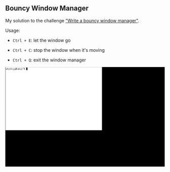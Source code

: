 ## Bouncy Window Manager

My solution to the challenge ["Write a bouncy window manager"](https://jvns.ca/blog/2019/11/25/challenge--make-a-bouncy-window-manager/).

Usage:

- `Ctrl + E`: let the window go

- `Ctrl + C`: stop the window when it's moving

- `Ctrl + Q`: exit the window manager

![demo](demo.gif)